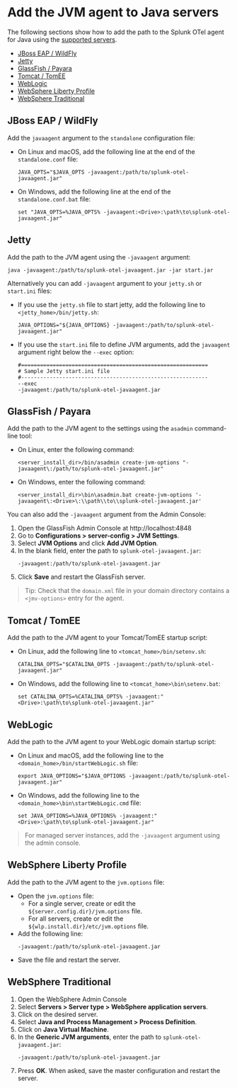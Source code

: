 # Add the JVM agent to Java servers

The following sections show how to add the path to the Splunk OTel agent for Java using the [supported servers](https://github.com/open-telemetry/opentelemetry-java-instrumentation/blob/main/docs/supported-libraries.md#application-servers).

* [JBoss EAP / WildFly](#jboss-eap--wildfly)
* [Jetty](#jetty)
* [GlassFish / Payara](#glassfish--payara)
* [Tomcat / TomEE](#tomcat--tomee)
* [WebLogic](#weblogic)
* [WebSphere Liberty Profile](#websphere-liberty-profile)
* [WebSphere Traditional](#websphere-traditional)

## JBoss EAP / WildFly

Add the `javaagent` argument to the `standalone` configuration file:

- On Linux and macOS, add the following line at the end of the `standalone.conf` file:
   ```
   JAVA_OPTS="$JAVA_OPTS -javaagent:/path/to/splunk-otel-javaagent.jar"
   ```
- On Windows, add the following line at the end of the `standalone.conf.bat` file:
   ```
   set "JAVA_OPTS=%JAVA_OPTS% -javaagent:<Drive>:\path\to\splunk-otel-javaagent.jar"
   ```

## Jetty

Add the path to the JVM agent using the `-javaagent` argument:

```
java -javaagent:/path/to/splunk-otel-javaagent.jar -jar start.jar
```

Alternatively you can add `-javaagent` argument to your `jetty.sh` or `start.ini` files:

-  If you use the `jetty.sh` file to start jetty, add the following line to `<jetty_home>/bin/jetty.sh`:
   ```
   JAVA_OPTIONS="${JAVA_OPTIONS} -javaagent:/path/to/splunk-otel-javaagent.jar"
   ```
- If you use the `start.ini` file to define JVM arguments, add the `javaagent` argument right below the `--exec` option:
   ```
   #===========================================================
   # Sample Jetty start.ini file
   #-----------------------------------------------------------
   --exec
   -javaagent:/path/to/splunk-otel-javaagent.jar
   ```

## GlassFish / Payara

Add the path to the JVM agent to the settings using the `asadmin` command-line tool:

- On Linux, enter the following command:
   ```
   <server_install_dir>/bin/asadmin create-jvm-options "-javaagent\:/path/to/splunk-otel-javaagent.jar" 
   ```
- On Windows, enter the following command:
   ```
   <server_install_dir>\bin\asadmin.bat create-jvm-options '-javaagent\:<Drive>\:\\path\\to\\splunk-otel-javaagent.jar'
   ```

You can also add the `-javaagent` argument from the Admin Console:

1. Open the GlassFish Admin Console at http://localhost:4848
2. Go to **Configurations > server-config > JVM Settings**.
3. Select **JVM Options** and click **Add JVM Option**.
4. In the blank field, enter the path to `splunk-otel-javaagent.jar`:
   ```
   -javaagent:/path/to/splunk-otel-javaagent.jar
   ```
5. Click **Save** and restart the GlassFish server.

> Tip: Check that the `domain.xml` file in your domain directory contains a `<jmv-options>` entry for the agent.

## Tomcat / TomEE

Add the path to the JVM agent to your Tomcat/TomEE startup script:

- On Linux, add the following line to `<tomcat_home>/bin/setenv.sh`:
   ```
   CATALINA_OPTS="$CATALINA_OPTS -javaagent:/path/to/splunk-otel-javaagent.jar"
   ```
- On Windows, add the following line to `<tomcat_home>\bin\setenv.bat`:
   ```
   set CATALINA_OPTS=%CATALINA_OPTS% -javaagent:"<Drive>:\path\to\splunk-otel-javaagent.jar"
   ```

## WebLogic

Add the path to the JVM agent to your WebLogic domain startup script:

- On Linux and macOS, add the following line to the `<domain_home>/bin/startWebLogic.sh` file:
   ```
   export JAVA_OPTIONS="$JAVA_OPTIONS -javaagent:/path/to/splunk-otel-javaagent.jar"
   ```
- On Windows, add the following line to the `<domain_home>\bin\startWebLogic.cmd` file:
   ```
   set JAVA_OPTIONS=%JAVA_OPTIONS% -javaagent:"<Drive>:\path\to\splunk-otel-javaagent.jar"
   ```

> For managed server instances, add the `-javaagent` argument using the admin console.

## WebSphere Liberty Profile

Add the path to the JVM agent to the `jvm.options` file:

- Open the `jvm.options` file:
   - For a single server, create or edit the `${server.config.dir}/jvm.options` file.
   - For all servers, create or edit the `${wlp.install.dir}/etc/jvm.options` file.
- Add the following line:
   ```
   -javaagent:/path/to/splunk-otel-javaagent.jar
   ```
- Save the file and restart the server.

## WebSphere Traditional

1. Open the WebSphere Admin Console
2. Select **Servers > Server type > WebSphere application servers**.
3. Click on the desired server.
4. Select **Java and Process Management > Process Definition**.
5. Click on **Java Virtual Machine**.
6. In the **Generic JVM arguments**, enter the path to `splunk-otel-javaagent.jar`:
   ```
   -javaagent:/path/to/splunk-otel-javaagent.jar
   ```
7. Press **OK**. When asked, save the master configuration and restart the server.